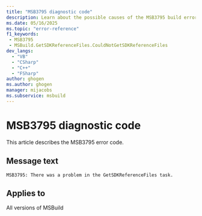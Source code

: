 ```yaml
---
title: "MSB3795 diagnostic code"
description: Learn about the possible causes of the MSB3795 build error, and get troubleshooting tips.
ms.date: 05/16/2025
ms.topic: "error-reference"
f1_keywords:
 - MSB3795
 - MSBuild.GetSDKReferenceFiles.CouldNotGetSDKReferenceFiles
dev_langs:
  - "VB"
  - "CSharp"
  - "C++"
  - "FSharp"
author: ghogen
ms.author: ghogen
manager: mijacobs
ms.subservice: msbuild
---
```


# MSB3795 diagnostic code

<!-- :::ErrorDefinitionDescription::: -->
<!-- :::editable-content name="introDescription"::: -->
This article describes the MSB3795 error code.
<!-- :::editable-content-end::: -->

## Message text

<!-- :::editable-content name="messageText"::: -->
`MSB3795: There was a problem in the GetSDKReferenceFiles task.`
<!-- :::editable-content-end::: -->
<!-- MSB3795: There was a problem in the GetSDKReferenceFiles task. {0} -->

<!-- :::editable-content name="postOutputDescription"::: -->
<!--
{StrBegin="MSB3795: "}
-->
<!-- :::editable-content-end::: -->
<!-- :::ErrorDefinitionDescription-end::: -->

## Applies to

All versions of MSBuild
